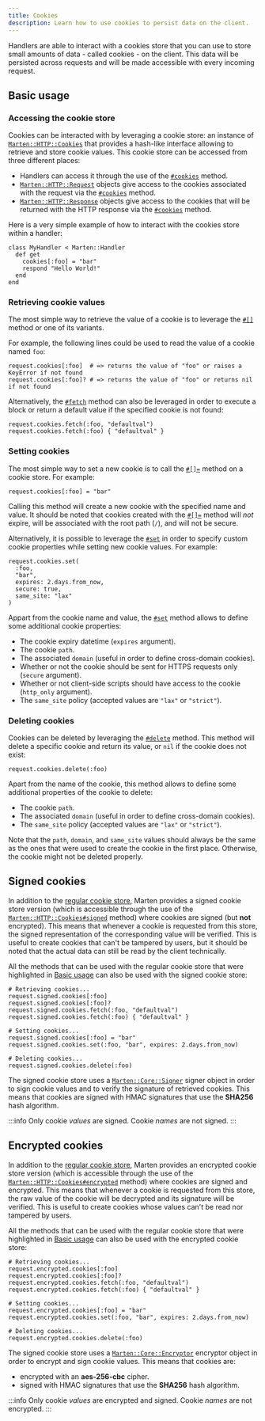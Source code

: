 ```yaml
---
title: Cookies
description: Learn how to use cookies to persist data on the client.
---
```


Handlers are able to interact with a cookies store that you can use to store small amounts of data - called cookies - on the client. This data will be persisted across requests and will be made accessible with every incoming request.

## Basic usage

### Accessing the cookie store

Cookies can be interacted with by leveraging a cookie store: an instance of [`Marten::HTTP::Cookies`](pathname:///api/0.5/Marten/HTTP/Cookies.html) that provides a hash-like interface allowing to retrieve and store cookie values. This cookie store can be accessed from three different places:

* Handlers can access it through the use of the [`#cookies`](pathname:///api/0.5/Marten/Handlers/Cookies.html#cookies(*args%2C**options)-instance-method) method.
* [`Marten::HTTP::Request`](pathname:///api/0.5/Marten/HTTP/Request.html) objects give access to the cookies associated with the request via the [`#cookies`](pathname:///api/0.5/Marten/HTTP/Request.html#cookies-instance-method) method.
* [`Marten::HTTP::Response`](pathname:///api/0.5/Marten/HTTP/Response.html) objects give access to the cookies that will be returned with the HTTP response via the [`#cookies`](pathname:///api/0.5/Marten/HTTP/Response.html#cookies%3AMarten%3A%3AHTTP%3A%3ACookies-instance-method) method.


Here is a very simple example of how to interact with the cookies store within a handler:

```crystal
class MyHandler < Marten::Handler
  def get
    cookies[:foo] = "bar"
    respond "Hello World!"
  end
end
```

### Retrieving cookie values

The most simple way to retrieve the value of a cookie is to leverage the [`#[]`](pathname:///api/0.5/Marten/HTTP/Cookies.html#[](name%3AString|Symbol)-instance-method) method or one of its variants.

For example, the following lines could be used to read the value of a cookie named `foo`:

```crystal
request.cookies[:foo]  # => returns the value of "foo" or raises a KeyError if not found
request.cookies[:foo]? # => returns the value of "foo" or returns nil if not found
```

Alternatively, the [`#fetch`](pathname:///api/0.5/Marten/HTTP/Cookies.html#fetch(name%3AString|Symbol%2Cdefault%3Dnil)-instance-method) method can also be leveraged in order to execute a block or return a default value if the specified cookie is not found:

```crystal
request.cookies.fetch(:foo, "defaultval")
request.cookies.fetch(:foo) { "defaultval" }
```

### Setting cookies

The most simple way to set a new cookie is to call the [`#[]=`](pathname:///api/0.5/Marten/HTTP/Cookies.html#[]%3D(name%2Cvalue)-instance-method) method on a cookie store. For example:

```crystal
request.cookies[:foo] = "bar"
```

Calling this method will create a new cookie with the specified name and value. It should be noted that cookies created with the [`#[]=`](pathname:///api/0.5/Marten/HTTP/Cookies.html#[]%3D(name%2Cvalue)-instance-method) method will _not_ expire, will be associated with the root path (`/`), and will not be secure.

Alternatively, it is possible to leverage the [`#set`](pathname:///api/0.5/Marten/HTTP/Cookies.html#set(name%3AString|Symbol%2Cvalue%2Cexpires%3ATime|Nil%3Dnil%2Cpath%3AString%3D"/"%2Cdomain%3AString|Nil%3Dnil%2Csecure%3ABool%3Dfalse%2Chttp_only%3ABool%3Dfalse%2Csame_site%3ANil|String|Symbol%3Dnil)%3ANil-instance-method) in order to specify custom cookie properties while setting new cookie values. For example:

```crystal
request.cookies.set(
  :foo,
  "bar",
  expires: 2.days.from_now,
  secure: true,
  same_site: "lax"
)
```

Appart from the cookie name and value, the [`#set`](pathname:///api/0.5/Marten/HTTP/Cookies.html#set(name%3AString|Symbol%2Cvalue%2Cexpires%3ATime|Nil%3Dnil%2Cpath%3AString%3D"/"%2Cdomain%3AString|Nil%3Dnil%2Csecure%3ABool%3Dfalse%2Chttp_only%3ABool%3Dfalse%2Csame_site%3ANil|String|Symbol%3Dnil)%3ANil-instance-method) method allows to define some additional cookie properties:

* The cookie expiry datetime (`expires` argument).
* The cookie `path`.
* The associated `domain` (useful in order to define cross-domain cookies).
* Whether or not the cookie should be sent for HTTPS requests only (`secure` argument).
* Whether or not client-side scripts should have access to the cookie (`http_only` argument).
* The `same_site` policy (accepted values are `"lax"` or `"strict"`).

### Deleting cookies

Cookies can be deleted by leveraging the [`#delete`](pathname:///api/0.5/Marten/HTTP/Cookies.html#delete(name%3AString|Symbol%2Cpath%3AString%3D"/"%2Cdomain%3AString|Nil%3Dnil%2Csame_site%3ANil|String|Symbol%3Dnil)%3AString|Nil-instance-method) method. This method will delete a specific cookie and return its value, or `nil` if the cookie does not exist:

```crystal
request.cookies.delete(:foo)
```

Apart from the name of the cookie, this method allows to define some additional properties of the cookie to delete:

* The cookie `path`.
* The associated `domain` (useful in order to define cross-domain cookies).
* The `same_site` policy (accepted values are `"lax"` or `"strict"`).

Note that the `path`, `domain`, and `same_site` values should always be the same as the ones that were used to create the cookie in the first place. Otherwise, the cookie might not be deleted properly.

## Signed cookies

In addition to the [regular cookie store](#accessing-the-cookie-store), Marten provides a signed cookie store version (which is accessible through the use of the [`Marten::HTTP::Cookies#signed`](pathname:///api/0.5/Marten/HTTP/Cookies.html#signed-instance-method) method) where cookies are signed (but **not** encrypted). This means that whenever a cookie is requested from this store, the signed representation of the corresponding value will be verified. This is useful to create cookies that can't be tampered by users, but it should be noted that the actual data can still be read by the client technically.

All the methods that can be used with the regular cookie store that were highlighted in [Basic usage](#basic-usage) can also be used with the signed cookie store:

```crystal
# Retrieving cookies...
request.signed.cookies[:foo]
request.signed.cookies[:foo]?
request.signed.cookies.fetch(:foo, "defaultval")
request.signed.cookies.fetch(:foo) { "defaultval" }

# Setting cookies...
request.signed.cookies[:foo] = "bar"
request.signed.cookies.set(:foo, "bar", expires: 2.days.from_now)

# Deleting cookies...
request.signed.cookies.delete(:foo)
```

The signed cookie store uses a [`Marten::Core::Signer`](pathname:///api/0.5/Marten/Core/Signer.html) signer object in order to sign cookie values and to verify the signature of retrieved cookies. This means that cookies are signed with HMAC signatures that use the **SHA256** hash algorithm.

:::info
Only cookie _values_ are signed. Cookie _names_ are not signed.
:::

## Encrypted cookies

In addition to the [regular cookie store](#accessing-the-cookie-store), Marten provides an encrypted cookie store version (which is accessible through the use of the [`Marten::HTTP::Cookies#encrypted`](pathname:///api/0.5/Marten/HTTP/Cookies.html#encrypted-instance-method) method) where cookies are signed and encrypted. This means that whenever a cookie is requested from this store, the raw value of the cookie will be decrypted and its signature will be verified. This is useful to create cookies whose values can't be read nor tampered by users.

All the methods that can be used with the regular cookie store that were highlighted in [Basic usage](#basic-usage) can also be used with the encrypted cookie store:

```crystal
# Retrieving cookies...
request.encrypted.cookies[:foo]
request.encrypted.cookies[:foo]?
request.encrypted.cookies.fetch(:foo, "defaultval")
request.encrypted.cookies.fetch(:foo) { "defaultval" }

# Setting cookies...
request.encrypted.cookies[:foo] = "bar"
request.encrypted.cookies.set(:foo, "bar", expires: 2.days.from_now)

# Deleting cookies...
request.encrypted.cookies.delete(:foo)
```

The signed cookie store uses a [`Marten::Core::Encryptor`](pathname:///api/0.5/Marten/Core/Encryptor.html) encryptor object in order to encrypt and sign cookie values. This means that cookies are:

* encrypted with an **aes-256-cbc** cipher.
* signed with HMAC signatures that use the **SHA256** hash algorithm.

:::info
Only cookie _values_ are encrypted and signed. Cookie _names_ are not encrypted.
:::
